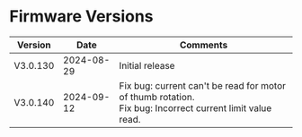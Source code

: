 # Firmware Versions

| Version  | Date       | Comments        |
| -------- | ---------- | --------------- |
| V3.0.130 | 2024-08-29 | Initial release |
| V3.0.140 | 2024-09-12 | Fix bug: current can't be read for motor of thumb rotation.<br>Fix bug: Incorrect current limit value read.|
